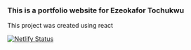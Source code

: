 ### This is a portfolio website for Ezeokafor Tochukwu

This project was created using react

[![Netlify Status](https://api.netlify.com/api/v1/badges/e6b2458a-0c21-442c-94d7-8ead6941a3c1/deploy-status)](https://app.netlify.com/sites/ezeokafortochukwu/deploys)
